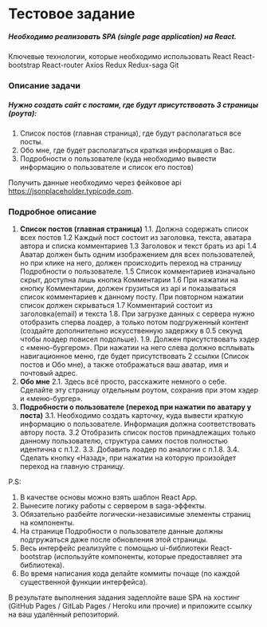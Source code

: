 # Тестовое задание
##### _Необходимо реализовать SPA (single page application) на React._
Ключевые технологии, которые необходимо использовать
React React-bootstrap React-router Axios Redux Redux-saga Git

### Описание задачи
##### Нужно создать сайт с постами, где будут присутствовать 3 страницы (роута):
1.  Список постов (главная страница), где будут располагаться все посты.
2.  Обо мне, где будет располагаться краткая информация о Вас.
3.  Подробности о пользователе (куда необходимо вывести информацию о
    пользователе и список его постов)

Получить данные необходимо через фейковое api
https://jsonplaceholder.typicode.com.

### Подробное описание

1.  **Список постов (главная страница)**
1.1. Должна содержать список всех постов
1.2 Каждый пост состоит из заголовка, текста, аватара автора и списка
комментариев
1.3 Заголовок и текст брать из api
1.4 Аватар должен быть одним изображением для всех пользователей, но при
клике на него, должен происходить переход на страницу Подробности о
пользователе.
1.5 Список комментариев изначально скрыт, доступна лишь кнопка
Комментарии
1.6 При нажатии на кнопку Комментарии, должен грузиться из api и
показываться список комментариев к данному посту. При повторном нажатии
список должен скрываться
1.7 Комментарий состоит из заголовка(email) и текста
1.8. При загрузке данных с сервера нужно отобразить сперва лоадер, а
только потом подгруженный контент (создайте дополнительно искусственную
задержку в 0.5 секунд чтобы лоадер повисел подольше).
1.9. Должен присутствовать хэдер с «меню-бургером». При нажатии на него
слева должно всплывать навигационное меню, где будет присутствовать 2
ссылки (Список постов и Обо мне), а также отображаться ваш аватар, имя и
почтовый адрес.
2.  **Обо мне**
2.1. Здесь всё просто, расскажите немного о себе. Сделайте эту страницу
отдельным роутом, сохранив при этом хэдер и «меню-бургер».
3.  **Подробности о пользователе (переход при нажатии по аватару у поста)**
3.1. Необходимо создать карточку, куда вывести краткую информацию о
пользователе. Информация должна соответствовать автору поста.
3.2 Отобразить список постов принадлежащих только данному пользователю,
структура самих постов полностью идентична с п.1.2.
3.3. Добавить лоадер по аналогии с п.1.8.
3.4. Сделать кнопку «Назад», при нажатии на которую произойдет переход
на главную страницу.

P.S:
1.  В качестве основы можно взять шаблон React App.
2.  Вынесите логику работы с сервером в saga-эффекты.
3.  Обязательно разбейте логически-независимые элементы страниц на компоненты.
4.  На странице Подробности о пользователе данные должны подгружаться
    даже после обновления этой страницы.
5.  Весь интерфейс реализуйте с помощью ui-библиотеки React-bootstrap
    (используйте компоненты, которые предоставляет эта библиотека).
6.  Во время написания кода делайте коммиты почаще (по каждой
    существенной функции интерфейса).

В результате выполнения задания задеплойте ваше SPA на хостинг (GitHub
Pages / GitLab Pages / Heroku или прочие) и приложите ссылку на ваш
удалённый репозиторий.
